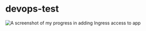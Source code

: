 # devops-test


![A screenshot of my progress in adding Ingress access to app](https://res.cloudinary.com/enthusiasm/image/upload/v1672085179/screenshot%20of%20progress.png)

